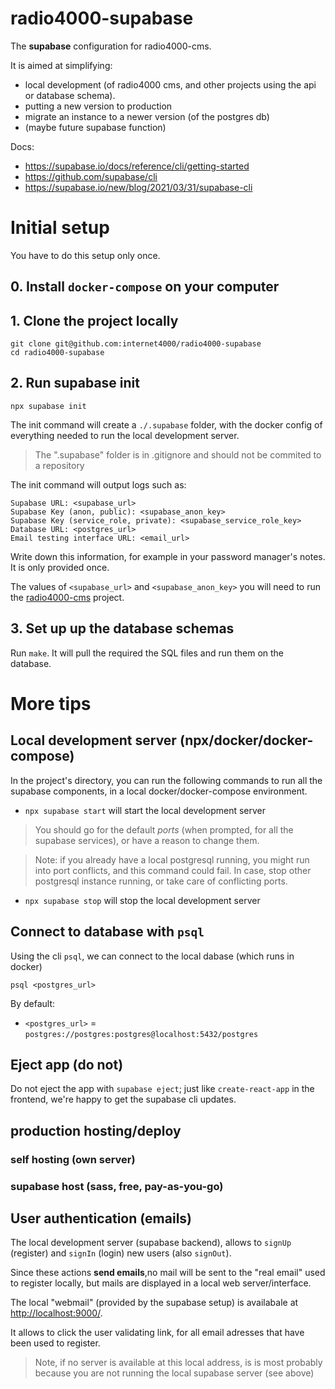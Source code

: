 # radio4000-supabase

The **supabase** configuration for radio4000-cms.

It is aimed at simplifying:
- local development (of radio4000 cms, and other projects using the
  api or database schema).
- putting a new version to production
- migrate an instance to a newer version (of the postgres db)
- (maybe future supabase function)

Docs:

- https://supabase.io/docs/reference/cli/getting-started
- https://github.com/supabase/cli
- https://supabase.io/new/blog/2021/03/31/supabase-cli

# Initial setup

You have to do this setup only once. 

## 0. Install `docker-compose` on your computer

## 1. Clone the project locally

```
git clone git@github.com:internet4000/radio4000-supabase
cd radio4000-supabase
```

## 2. Run supabase init

```
npx supabase init
```

The init command will create a `./.supabase` folder, with the docker
config of everything needed to run the local development server.

> The ".supabase" folder is in .gitignore and should not be commited to a repository

The init command will output logs such as:

```
Supabase URL: <supabase_url>
Supabase Key (anon, public): <supabase_anon_key>
Supabase Key (service_role, private): <supabase_service_role_key>
Database URL: <postgres_url>
Email testing interface URL: <email_url>
```

Write down this information, for example in your password manager's notes. It is only provided once.

The values of `<supabase_url>` and `<supabase_anon_key>` you will need to run the [radio4000-cms](https://github.com/internet4000/radio4000-cms) project.

## 3. Set up up the database schemas

Run `make`. It will pull the required the SQL files and run them on the database.

# More tips

## Local development server (npx/docker/docker-compose)

In the project's directory, you can run the following commands to run
all the supabase components, in a local docker/docker-compose environment.

- `npx supabase start` will start the local development server

> You should go for the default *ports* (when prompted, for all the
> supabase services), or have a reason to change them.

> Note: if you already have a local postgresql running, you might run
> into port conflicts, and this command could fail. In case, stop
> other postgresql instance running, or take care of conflicting ports.

- `npx supabase stop` will stop the local development server

## Connect to database with `psql`

Using the cli `psql`, we can connect to the local dabase (which runs in docker)

```
psql <postgres_url>

```

By default:
- `<postgres_url>` = `postgres://postgres:postgres@localhost:5432/postgres`


## Eject app (do not)

Do not eject the app with `supabase eject`; just like
`create-react-app` in the frontend, we're happy to get the supabase
cli updates.


## production hosting/deploy

### self hosting (own server)

### supabase host (sass, free, pay-as-you-go)

## User authentication (emails)

The local development server (supabase backend), allows to `signUp`
(register) and `signIn` (login) new users (also `signOut`).

Since these actions **send emails**,no mail will be sent to the "real
email" used to register locally, but mails are displayed in a local
web server/interface.

The local "webmail" (provided by the supabase setup) is availabale at
[http://localhost:9000/](http://localhost:9000/).

It allows to click the user validating link, for all email
adresses that have been used to register.

> Note, if no server is available at this local address, is is most
> probably because you are not running the local supabase server (see
> above)
